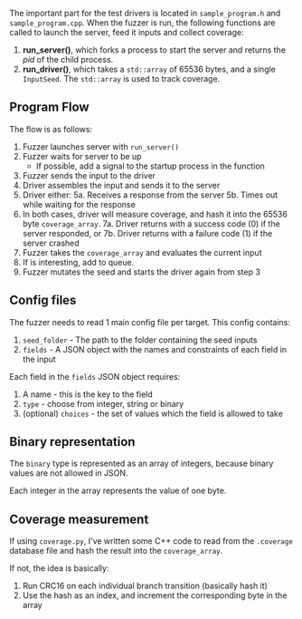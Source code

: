 The important part for the test drivers is located in `sample_program.h` and `sample_program.cpp`. When the fuzzer is run, the following functions are called to launch the server, feed it inputs and collect coverage:

1. **run_server()**, which forks a process to start the server and returns the *pid* of the child process.
2. **run_driver()**, which takes a `std::array` of 65536 bytes, and a single `InputSeed`. The `std::array` is used to track coverage.

## Program Flow

The flow is as follows:
1. Fuzzer launches server with `run_server()`
2. Fuzzer waits for server to be up
    - If possible, add a signal to the startup process in the function
3. Fuzzer sends the input to the driver
4. Driver assembles the input and sends it to the server
5. Driver either:
    5a. Receives a response from the server
    5b. Times out while waiting for the response
6. In both cases, driver will measure coverage, and hash it into the 65536 byte `coverage_array`.
7a. Driver returns with a success code (0) if the server responded, or
7b. Driver returns with a failure code (1) if the server crashed
8. Fuzzer takes the `coverage_array` and evaluates the current input
9. If is interesting, add to queue.
10. Fuzzer mutates the seed and starts the driver again from step 3

## Config files
The fuzzer needs to read 1 main config file per target. This config contains:
1. `seed_folder` - The path to the folder containing the seed inputs
2. `fields` - A JSON object with the names and constraints of each field in the input

Each field in the `fields` JSON object requires:
1. A name - this is the key to the field
2. `type` - choose from integer, string or binary
3. (optional) `choices` - the set of values which the field is allowed to take

## Binary representation
The `binary` type is represented as an array of integers, because binary values are not allowed in JSON.

Each integer in the array represents the value of one byte.

## Coverage measurement
If using `coverage.py`, I've written some C++ code to read from the `.coverage` database file and hash the result into the `coverage_array`.

If not, the idea is basically:
1. Run CRC16 on each individual branch transition (basically hash it)
2. Use the hash as an index, and increment the corresponding byte in the array